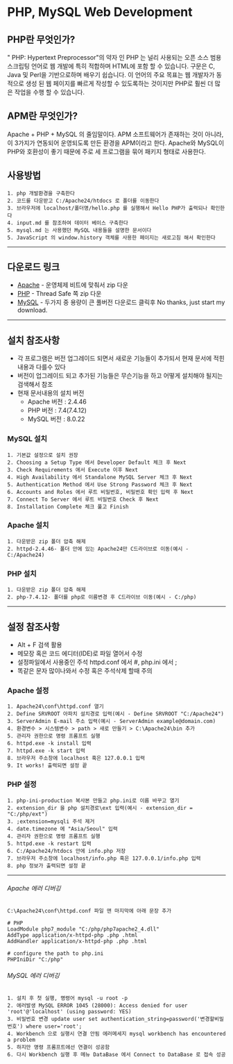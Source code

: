 # PHP, MySQL Web Development

## PHP란 무엇인가?
" PHP: Hypertext Preprocessor"의 약자 인 PHP 는 널리 사용되는 오픈 소스 범용 스크립팅 언어로 웹 개발에 특히 적합하며 HTML에 포함 할 수 있습니다. 구문은 C, Java 및 Perl을 기반으로하며 배우기 쉽습니다. 이 언어의 주요 목표는 웹 개발자가 동적으로 생성 된 웹 페이지를 빠르게 작성할 수 있도록하는 것이지만 PHP로 훨씬 더 많은 작업을 수행 할 수 있습니다.
## APM란 무엇인가?
Apache + PHP + MySQL 의 줄임말이다. APM 소프트웨어가 존재하는 것이 아니라, 이 3가지가 연동되어 운영되도록 만든 환경을 APM이라고 한다. Apache와 MySQL이 PHP와 호환성이 좋기 때문에 주로 세 프로그램을 묶어 패키지 형태로 사용한다.
## 사용방법
```
1. php 개발환경을 구축한다
2. 코드를 다운받고 C:/Apache24/htdocs 로 폴더를 이동한다
3. 브라우저에 localhost/폴더명/hello.php 를 실행해서 Hello PHP가 출력되나 확인한다
4. input.md 를 참조하여 데이터 베이스 구축한다
5. mysql.md 는 사용했던 MySQL 내용들을 설명한 문서이다
5. JavaScript 의 window.history 객체를 사용한 페이지는 새로고침 해서 확인한다
```
***
## 다운로드 링크
* [Apache](https://www.apachelounge.com/download/) - 운영체제 비트에 맞춰서 zip 다운
* [PHP](https://windows.php.net/download) - Thread Safe 쪽 zip 다운 
* [MySQL](https://dev.mysql.com/downloads/installer/) - 두가지 중 용량이 큰 풀버전 다운로드 클릭후 No thanks, just start my download.
***
## 설치 참조사항
* 각 프로그램은 버전 업그레이드 되면서 새로운 기능들이 추가되서 현재 문서에 적힌내용과 다를수 있다
* 버전이 업그레이드 되고 추가된 기능들은 무슨기능을 하고 어떻게 설치해야 될지는 검색해서 참조
* 현재 문서내용의 설치 버전
    * Apache 버전 : 2.4.46
    * PHP 버전 : 7.4(7.4.12)
    * MySQL 버전 : 8.0.22
### MySQL 설치
```
1. 기본값 설정으로 설치 권장
2. Choosing a Setup Type 에서 Developer Default 체크 후 Next
3. Check Requirements 에서 Execute 이후 Next
4. High Availability 에서 Standalone MySQL Server 체크 후 Next
5. Authentication Method 에서 Use Strong Password 체크 후 Next
6. Accounts and Roles 에서 루트 비밀번호, 비밀번호 확인 입력 후 Next
7. Connect To Server 에서 루트 비밀번호 Check 후 Next
8. Installation Complete 체크 풀고 Finish
```
### Apache 설치
```
1. 다운받은 zip 폴더 압축 해제 
2. httpd-2.4.46- 폴더 안에 있는 Apache24만 C드라이브로 이동(예시 - C:/Apache24)
```
### PHP 설치
```
1. 다운받은 zip 폴더 압축 해제
2. php-7.4.12- 폴더를 php로 이름변경 후 C드라이브 이동(예시 - C:/php)
```
***
## 설정 참조사항
* Alt + F 검색 활용
* 메모장 혹은 코드 에디터(IDE)로 파일 열어서 수정
* 설정파일에서 사용중인 주석 httpd.conf 에서 #, php.ini 에서 ;
* 똑같은 문자 많이나와서 수정 혹은 주석삭제 할때 주의

### Apache 설정
    1. Apache24\conf\httpd.conf 열기
    2. Define SRVROOT 아파치 설치경로 입력(예시 - Define SRVROOT "C:/Apache24")
    3. ServerAdmin E-mail 주소 입력(예시 - ServerAdmin example@domain.com)
    4. 환경변수 > 시스템변수 > path > 새로 만들기 > C:\Apache24\bin 추가
    5. 관리자 권한으로 명령 프롬프트 실행
    6. httpd.exe -k install 입력
    7. httpd.exe -k start 입력
    8. 브라우저 주소창에 localhost 혹은 127.0.0.1 입력 
    9. It works! 출력되면 설정 끝

### PHP 설정
    1. php-ini-production 복사본 만들고 php.ini로 이름 바꾸고 열기
    2. extension_dir 을 php 설치경로\ext 입력(예시 - extension_dir = "C:/php/ext")
    3. ;extension=mysqli 주석 제거
    4. date.timezone 에 "Asia/Seoul" 입력
    4. 관리자 권한으로 명령 프롬프트 실행
    5. httpd.exe -k restart 입력
    6. C:/Apache24/htdocs 안에 info.php 저장
    7. 브라우저 주소창에 localhost/info.php 혹은 127.0.0.1/info.php 입력
    8. php 정보가 출력되면 설정 끝
***
###### Apache 에러 디버깅
    C:\Apache24\conf\httpd.conf 파일 맨 마지막에 아래 문장 추가

    # PHP
    LoadModule php7_module "C:/php/php7apache2_4.dll"
    AddType application/x-httpd-php .php .html
    AddHandler application/x-httpd-php .php .html

    # configure the path to php.ini
    PHPIniDir "C:/php" 

###### MySQL 에러 디버깅
    1. 설치 후 첫 실행, 명령어 mysql -u root -p
    2. 에러발생 MySQL ERROR 1045 (28000): Access denied for user 'root'@'localhost' (using password: YES)
    3. 비밀번호 변경 update user set authentication_string=password('변경할비밀번호') where user='root';
    4. Workbench 으로 실행시 연결 안됨 에러메세지 mysql workbench has encountered a problem
    5. 하지만 명령 프롬프트에선 연결이 성공함
    6. 다시 Workbench 실행 후 메뉴 DataBase 에서 Connect to DataBase 로 접속 성공
